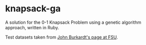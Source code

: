 knapsack-ga
===========

A solution for the 0-1 Knapsack Problem using a genetic algorithm approach, written in Ruby.

Test datasets taken from [John Burkardt's page at FSU](http://people.sc.fsu.edu/~jburkardt/datasets/knapsack_01/knapsack_01.html).
